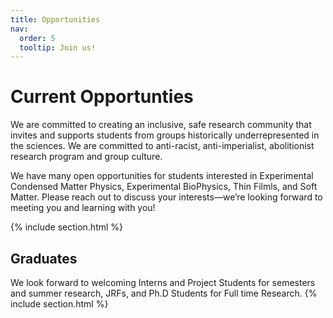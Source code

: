 ```yaml
---
title: Opportunities
nav:
  order: 5
  tooltip: Join us!
---
```


# <i class="fas fa-microscope"></i>Current Opportunties

We are committed to creating an inclusive, safe research community that invites and supports students from groups historically underrepresented in the sciences. We are committed to anti-racist, anti-imperialist, abolitionist research program and group culture. 

We have many open opportunities for students interested in Experimental Condensed Matter Physics, Experimental BioPhysics, Thin Filmls, and Soft Matter. Please reach out to discuss your interests—we’re looking forward to meeting you and learning with you!

{% include section.html %}

## Graduates

We look forward to welcoming Interns and Project Students for semesters and summer research, JRFs, and Ph.D Students for Full time Research. 
{% include section.html %}

